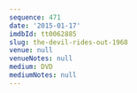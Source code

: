```yaml
---
sequence: 471
date: '2015-01-17'
imdbId: tt0062885
slug: the-devil-rides-out-1968
venue: null
venueNotes: null
medium: DVD
mediumNotes: null
---
```


